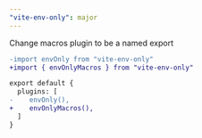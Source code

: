 ```yaml
---
"vite-env-only": major
---
```


Change macros plugin to be a named export

```diff
-import envOnly from "vite-env-only"
+import { envOnlyMacros } from "vite-env-only"

export default {
  plugins: [
-    envOnly(),
+    envOnlyMacros(),
  ]
}
```
